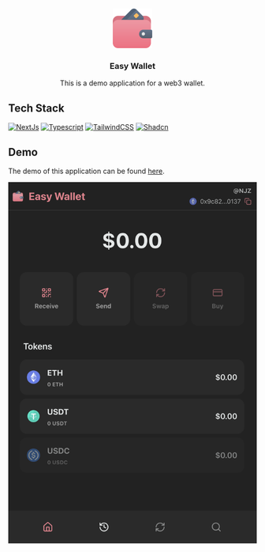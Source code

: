 <!-- PROJECT LOGO -->
<br />
<div align="center">
  <a href="https://github.com/d9nielcoding/easy-wallet">
    <img src="public/easy-wallet.png" alt="Logo" width="80" height="80">
  </a>

  <h3 align="center">Easy Wallet</h3>

  <p align="center">
    This is a demo application for a web3 wallet.
</div>

## Tech Stack

[![NextJs][nextjs-shield]][ref-nextjs]
[![Typescript][typescript-shield]][ref-typescript]
[![TailwindCSS][tailwindcss-shield]][ref-tailwindcss]
[![Shadcn][shadcn-shield]][ref-shadcn]

## Demo

The demo of this application can be found [here](https://easy-wallet-six.vercel.app/createWallet).

![Demo](demo.png)

<!-- BADGE LINKS -->

[nextjs-shield]: https://img.shields.io/badge/next.js-000000?style=for-the-badge&logo=nextdotjs&logoColor=white
[typescript-shield]: https://img.shields.io/badge/TypeScript-007ACC?style=for-the-badge&logo=typescript&logoColor=white
[tailwindcss-shield]: https://img.shields.io/badge/Tailwind_CSS-grey?style=for-the-badge&logo=tailwind-css&logoColor=38B2AC
[shadcn-shield]: https://img.shields.io/badge/shadcn/ui-000000?style=for-the-badge&logo=shadcn/ui&logoColor=white

<!-- Reference -->
[ref-nextjs]: https://nextjs.org/
[ref-typescript]: https://www.typescriptlang.org/
[ref-tailwindcss]: https://tailwindcss.com/
[ref-shadcn]: https://ui.shadcn.com/